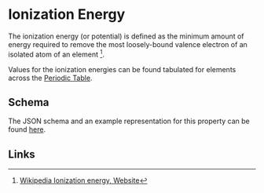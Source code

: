 # Ionization Energy

The ionization energy (or potential) is defined as the minimum amount of energy required to remove the most loosely-bound valence electron of an isolated atom of an element [^1].

Values for the ionization energies can be found tabulated for elements across the [Periodic Table](../../properties/data/periodic-table.md).

## Schema

The JSON schema and an example representation for this property can be found [here](../../properties/data/list.md#ionization-potential).

## Links

[^1]: [Wikipedia Ionization energy, Website](https://en.wikipedia.org/wiki/Ionization_energy)
